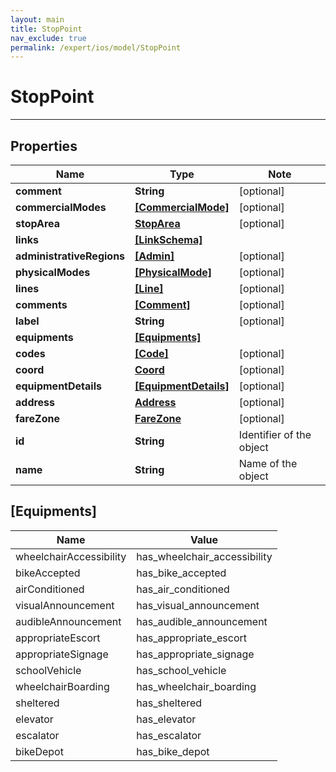 ```yaml
---
layout: main
title: StopPoint
nav_exclude: true
permalink: /expert/ios/model/StopPoint
---
```


# StopPoint

---

## Properties

Name | Type | Note
---- | ---- | ----
**comment** | **String** | [optional] 
**commercialModes** | [**[CommercialMode]**](CommercialMode.md) | [optional] 
**stopArea** | [**StopArea**](StopArea.md) | [optional] 
**links** | [**[LinkSchema]**](LinkSchema.md) | 
**administrativeRegions** | [**[Admin]**](Admin.md) | [optional] 
**physicalModes** | [**[PhysicalMode]**](PhysicalMode.md) | [optional] 
**lines** | [**[Line]**](Line.md) | [optional] 
**comments** | [**[Comment]**](Comment.md) | [optional] 
**label** | **String** | [optional] 
**equipments** | [**[Equipments]**](#[Equipments])
**codes** | [**[Code]**](Code.md) | [optional] 
**coord** | [**Coord**](Coord.md) | [optional] 
**equipmentDetails** | [**[EquipmentDetails]**](EquipmentDetails.md) | [optional] 
**address** | [**Address**](Address.md) | [optional] 
**fareZone** | [**FareZone**](FareZone.md) | [optional] 
**id** | **String** | Identifier of the object 
**name** | **String** | Name of the object 

## [Equipments]

Name | Value
---- | -----
wheelchairAccessibility | has_wheelchair_accessibility
bikeAccepted | has_bike_accepted
airConditioned | has_air_conditioned
visualAnnouncement | has_visual_announcement
audibleAnnouncement | has_audible_announcement
appropriateEscort | has_appropriate_escort
appropriateSignage | has_appropriate_signage
schoolVehicle | has_school_vehicle
wheelchairBoarding | has_wheelchair_boarding
sheltered | has_sheltered
elevator | has_elevator
escalator | has_escalator
bikeDepot | has_bike_depot

